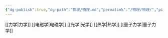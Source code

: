 ```yaml
---
{"dg-publish":true,"dg-path":"物理/物理.md","permalink":"/物理/物理/","pinned":true,"noteIcon":"","created":"2024-04-16T13:01:27.427+08:00","updated":"2024-04-17T23:53:00.492+08:00"}
---
```


[[力学\|力学]]
[[电磁学\|电磁学]]
[[光学\|光学]]
[[热学\|热学]]
[[量子力学\|量子力学]]





